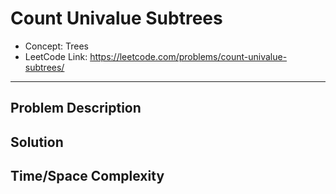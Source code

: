 # Count Univalue Subtrees

- Concept: Trees
- LeetCode Link: https://leetcode.com/problems/count-univalue-subtrees/

---

## Problem Description

## Solution

## Time/Space Complexity


